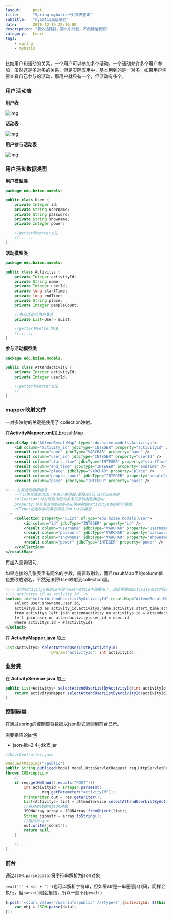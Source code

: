 ```yaml
---
layout:     post
title:      "Spring mybatis一对多表查询"
subtitle:   "mybatis高级映射"
date:       2016-12-19 22:10:00
description: "要么追随我，要么引领我，不然就给我滚"
category:   Learn
tags:
    - spring
    - mybatis
---
```


比如用户和活动的关系，一个用户可以参加多个活动，一个活动允许多个用户参加，虽然这是多对多的关系，但是实际应用中，基本用到的是一对多，如果用户需要查看自己参与的活动，那用户就只有一个，但活动有多个。

### 用户活动表

**用户表**

![img](spring-mybatis1.jpg)

**活动表**

![img](spring-mybatis2.jpg)

**用户参与活动表**

![img](spring-mybatis3.jpg)

### 用户活动数据类型

**用户模型类**

```java
package edu.hziee.models;

public class User {
    private Integer id;
    private String username;
    private String password;
    private String showname;
    private Integer power;

    //getter和setter方法
    //......
}
```

**活动模型类**

```java
package edu.hziee.models;

public class Activitys {
    private Integer activityId;
    private String name;
    private Integer userId;
    private long startTime;
    private long endTime;
    private String place;
    private Integer peopleCount;

    //参与活动的用户集合
    private List<User> uList;

    //getter和setter方法
    //......
}
```

**参与活动模型类**

```java
package edu.hziee.models;

public class Attendactivity {
    private Integer activityId;
    private Integer userId;

    //getter和setter方法
    //......
}
```

### mapper映射文件

一对多映射的关键是使用了 collection映射。

在**ActivityMapper.xml**加上resultMap，

```xml
<resultMap id="AttendResultMap" type="edu.hziee.models.Activitys">
    <id column="activity_id" jdbcType="INTEGER" property="activityId" />
    <result column="name" jdbcType="VARCHAR" property="name" />
    <result column="user_id" jdbcType="INTEGER" property="userId" />
    <result column="start_time" jdbcType="INTEGER" property="startTime" />
    <result column="end_time" jdbcType="INTEGER" property="endTime" />
    <result column="place" jdbcType="VARCHAR" property="place" />
    <result column="people_count" jdbcType="INTEGER" property="peopleCount" />
    <result column="pass" jdbcType="INTEGER" property="pass" />

<!-- 关联活动明细信息 
    一个订单关联查询出了多条订单明细,要使用collection映射
    collection:对关联查询到的多条记录映射到集合中
    property:将关联查询到的多条记录映射到Activitys类的那个属性
    ofType:指定映射的集合属性中uList的类型
--> 
    <collection property="uList" ofType="edu.hziee.models.User">
        <id column="id" jdbcType="INTEGER" property="id" />
        <result column="username" jdbcType="VARCHAR" property="username" />
        <result column="password" jdbcType="VARCHAR" property="password" />
        <result column="showname" jdbcType="VARCHAR" property="showname" />
        <result column="power" jdbcType="INTEGER" property="power" />
    </collection>
</resultMap>
```

再加入查询语句。

如果连接的几张表里有同名的字段，需要取别名，而且resultMap里的column值也要改成别名，不然无法将User映射到collection里。

```xml
<!-- 因为activitys表的id字段与user表的id字段重名了，因此需要给activity表的字段id取别名activity_id，不然在colleaction映射会出问题 -->
<!-- activitys.id as activity_id -->
<select id="selectAttendUserListByActivityId" resultMap="AttendResultMap" parameterType="java.lang.Integer">
    select user.showname,user.id,
    activitys.id as activity_id,activitys.name,activitys.start_time,activitys.end_time,activitys.place,activitys.people_count,activitys.pass 
    from activitys left join attendactivity on activitys.id = attendactivity.activity_id
    left join user on attendactivity.user_id = user.id 
    where activitys.id = #{activityId}
</select>
```

在 **ActivityMapper.java** 加上

```java
List<Activitys> selectAttendUserListByActivityId(
                    @Param("activityId") int activityId);
```

### 业务类

在 **ActivityService.java** 加上

```java
public List<Activitys> selectAttendUserListByActivityId(int activityId){
    return activitysMapper.selectAttendUserListByActivityId(activityId);
}
```

### 控制器类

在通过spring的控制器将数据以json形式返回到前台显示。

需要相应的jar包

- json-lib-2.4-jdk15.jar

```java
//UserController.java

@RequestMapping("/public")
public String publiced(Model model,HttpServletRequest req,HttpServletResponse res) 
throws IOException{
    //...
    if(req.getMethod().equals("POST")){
        int activityId = Integer.parseInt(
                req.getParameter("activityId"));
        PrintWriter out = res.getWriter();
        List<Activitys> list = attendService.selectAttendUserListByActivityId(activityId);
        //将对象转换成json对象
        JSONArray array = JSONArray.fromObject(list);
        String jsonstr = array.toString();
        //返回给ajax
        out.write(jsonstr);
        return null;
    }

    //...
}
```

### 前台

通过`JSON.parse(data)`将字符串解析为json对象

`eval('(' + str + ')')`也可以解析字符串，但如果str是一串恶意js代码，同样会执行，但`parse()`则会报错，所以一般不用`eval()`

```javascript
$.post('<c:url value="/userinfo/public" />?type=2',{activityId: $(this).attr('data')}, function(data, textStatus, xhr) {
    var obj = JSON.parse(data);
});
```






